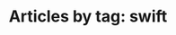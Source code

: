 ---
layout: blog_by_tag
title: 'Articles by tag: swift'
tag: swift
permalink: /blog/tag/swift/
hide: true
---